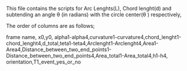 This file contains the scripts for Arc Lenghts(L), Chord lenght(d) and subtending an angle θ (in radians) with the circle center(θ ) respectively,

The order of columns are as follows;

frame name, x0,y0, alpha1-alpha4,curvature1-curvature4,chord_lenght1-chord_lenght4,d_total,teta1-teta4,Arclenght1-Arclenght4,Area1-Area4,Distance_between_two_end_points1-Distance_between_two_end_points4,Area_total1-Area_total4,h1-h4, orientation,T1_event_yes_or_no



